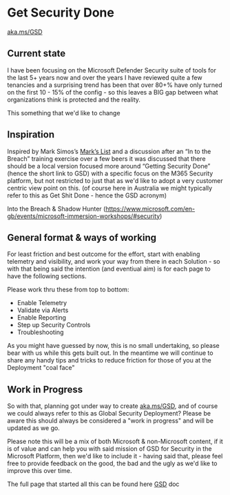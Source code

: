 # Get Security Done
[aka.ms/GSD](https://aka.ms/GSD)

## Current state
I have been focusing on the Microsoft Defender Security suite of tools for the last 5+ years now and over the years I have reviewed quite a few tenancies and a surprising trend has been that over 80+% have only turned on the first 10 - 15% of the config - so this leaves a BIG gap between what organizations think is protected and the reality.

This something that we'd like to change

## Inspiration
Inspired by Mark Simos’s [Mark’s List](https://aka.ms/markslist) and a discussion after an “In to the Breach” training exercise over a few beers it was discussed that there should be a local version focused more around “Getting Security Done” (hence the short link to GSD) with a specific focus on the M365 Security platform, but not restricted to just that as we'd like to adopt a very customer centric view point on this. (of course here in Australia we might typically refer to this as Get Shit Done - hence the GSD acronym)

Into the Breach & Shadow Hunter
(https://www.microsoft.com/en-gb/events/microsoft-immersion-workshops/#security)

## General format & ways of working
For least friction and best outcome for the effort, start with enabling telemetry and visibility, and work your way from there in each Solution - so with that being said the intention (and eventiual aim) is for each page to have the following sections. 

Please work thru these from top to bottom:
-   Enable Telemetry
-   Validate via Alerts
-   Enable Reporting
-   Step up Security Controls
-   Troubleshooting  

As you might have guessed by now, this is no small undertaking, so please bear with us while this gets built out. In the meantime we will continue to share any handy tips and tricks to reduce friction for those of you at the Deployment "coal face"

## Work in Progress
So with that, planning got under way to create [aka.ms/GSD](https://aka.ms/GSD), and of course we could always refer to this as Global Security Deployment? Please be aware this should always be considered a "work in progress" and will be updated as we go.

Please note this will be a mix of both Microsoft & non-Microsoft content, if it is of value and can help you with said mission of GSD for Security in the Microsoft Platform, then we'd like to include it - having said that, please feel free to provide feedback on the good, the bad and the ugly as we'd like to improve this over time.

The full page that started all this can be found here [GSD](./GSD.md) doc
